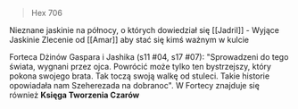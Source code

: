 
> Hex 706

Nieznane jaskinie na północy, o których dowiedział się [[Jadril]] - Wyjące Jaskinie
Zlecenie od [[Amar]] aby stać się kimś ważnym w kulcie

Forteca Dżinów Gaspara i Jashika (s11 #04, s17 #07): "Sprowadzeni do tego świata, wygnani przez ojca. Powrócić może tylko ten bystrzejszy, który pokona swojego brata. Tak toczą swoją walkę od stuleci. Takie historie opowiadała nam Szeherezada na dobranoc". W Fortecy znajduje się również **Księga Tworzenia Czarów**
